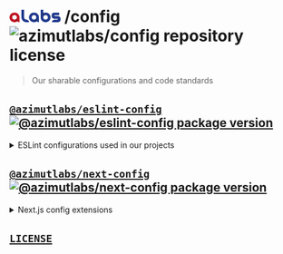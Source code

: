 <h1>
  <img
    height="22.5"
    src="https://raw.githubusercontent.com/azimutlabs/logos/master/little_logo.png"
    alt="azimutlabs config logo"
  />
  /config
  <img
    src="https://img.shields.io/github/license/azimutlabs/config"
    alt="azimutlabs/config repository license"
  />
</h1>

> Our sharable configurations and code standards

## [`@azimutlabs/eslint-config`](packages/eslint-config) [![@azimutlabs/eslint-config package version](https://img.shields.io/npm/v/@azimutlabs/eslint-config)](https://www.npmjs.com/package/@azimutlabs/eslint-config)
<details>
  <summary>ESLint configurations used in our projects</summary>

  ---

  We assume that you already have `eslint` package installed.

  ```shell
  $ npm i -D @azimutlabs/eslint-config
  ```

  #### Available configurations
  + [`legacy`](packages/eslint-config/legacy.js) - default lint rules with some plugin extensions.
    - required libs: `babel-eslint eslint-plugin-import`, `eslint-plugin-array-func`, `eslint-plugin-functional`, `eslint-plugin-simple-import-sort`
    - required libs for **typescript**: `@typescript-eslint/parser`, `@typescript-eslint/eslint-plugin`
    - download command: `npm i -D
      babel-eslint eslint-plugin-import eslint-plugin-array-func eslint-plugin-functional eslint-plugin-simple-import-sort
      @typescript-eslint/parser @typescript-eslint/eslint-plugin`
  + [`prettier`](packages/eslint-config/prettier.js) - prettier config for eslint.
    - required libs: `prettier`, `eslint-config-prettier`, `eslint-plugin-prettier`
    - download command: `npm i -D prettier eslint-config-prettier eslint-plugin-prettier`
  + [`jest`](packages/eslint-config/jest.js) - jest specific rules.
    - required libs: `eslint-plugin-jest`
    - download command: `npm i -D eslint-plugin-jest`
  + [`react`](packages/eslint-config/react.js) - react specific rules with extensions.
    - required libs: `eslint-plugin-react`, `eslint-plugin-react-hooks`
    - download command: `npm i -D eslint-plugin-react eslint-plugin-react-hooks`
  + [`a11y`](packages/eslint-config/a11y.js) - jsx accessibility.
    - required libs: `eslint-plugin-jsx-a11y`
    - download command: `npm i -D eslint-plugin-jsx-a11y`

  #### Recommended usage
  Extending ALL configs via `package.json`:
  ```json
  {
    "eslintConfig": {
      "extends": [
        "@azimutlabs"
      ]
    }
  }
  ```
  Extending configs separately:
  ```json
  {
    "eslintConfig": {
      "extends": [
        "@azimutlabs/eslint-config/legacy",
        "@azimutlabs/eslint-config/prettier",
        "@azimutlabs/eslint-config/react"
      ]
    }
  }
  ```
</details>

## [`@azimutlabs/next-config`](packages/next-config) [![@azimutlabs/next-config package version](https://img.shields.io/npm/v/@azimutlabs/next-config)](https://www.npmjs.com/package/@azimutlabs/next-config)
<details>
  <summary>Next.js config extensions</summary>

  ---

  We assume that you already have `next` package installed.

  ```shell
  $ npm i -D @azimutlabs/next-config
  ```

  #### Available extensions
  + [`withEslint`](packages/next-config/src/config/withEslint.ts) - adds `eslint-loader`.
    - usage:
      ```javascript
      // next.config.js
      module.exports = withEslint({
        disableLintForProd: true, // disables linting process for production build phase
        eslintOptions: {},        // options for eslint-loader
      });
      ```
    - required libs: `eslint`, `eslint-loader`, `eslint-friendly-formatter`.
    - download command: `npm i -D eslint-loader eslint-friendly-formatter`

  + [`withLodash`](packages/next-config/src/config/withLodash.ts) - optimizes `lodash` dist size using `lodash-webpack-plugin`.
    - usage:
      ```javascript
      // next.config.js
      module.exports = withLodash({
        lodashWebpackPluginOptions: {}, // lodash-webpack-plugin options.
      });
      ```
    - required libs: `lodash-webpack-plugin`.
    - download command: `npm i -D lodash-webpack-plugin`

  #### Recommended usage
  Combine by `compose` functions:
  ```javascript
  module.exports = compose(
    withEslint,
    withLodash,
  )({
    poweredByHeader: false, // pass here all your next config options
    eslintOptions: {},      // as well as extensions specific options
  });
  ```
</details>

## [`LICENSE`](LICENSE)
